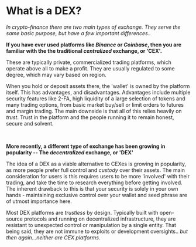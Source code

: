 # What is a DEX?

*In crypto-finance there are two main types of exchange. They serve the same basic purpose, but have a few important differences..*

**If you have ever used platforms like *Binance* or *Coinbase*, then you are familiar with the the traditional *centralized* exchange, or 'CEX'.**

These are typically private, commercialized trading platforms, which operate above all to make a profit. They are usually regulated to some degree, which may vary based on region.

When you hold or deposit assets there, the 'wallet' is owned by the platform itself. This has advantages, and disadvantages.
Advantages include multiple security features like 2-FA, high liquidity of a large selection of tokens and many trading options, from basic market buy/sell or limit orders to futures and margin trading.
The main downside is that all of this relies heavily on *trust*. Trust in the platform and the people running it to remain honest, secure and solvent.

<br>

**More recently, a different type of exchange has been growing in popularity -- The *decentralized* exchange, or 'DEX'**

The idea of a DEX as a viable alternative to CEXes is growing in popularity, as more people prefer full control and *custody* over their assets. 
The main consideration for users is this requires users to be more 'involved' with their trading, and take the time to research everything before getting involved. The inherent drawback to this is that your security is solely in your own hands - maintaining exclusive control over your wallet and seed phrase are of utmost importance here.

Most DEX platforms are *trustless* by design. Typically built with open-source protocols and running on decentralized infrastructure, they are resistant to unexpected control or manipulation by a single entity.
That being said, they are not immune to exploits or development oversights.. *but then again...neither are CEX platforms*.
